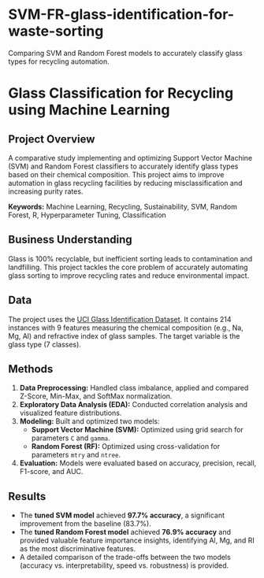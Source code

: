 # SVM-FR-glass-identification-for-waste-sorting
Comparing SVM and Random Forest models to accurately classify glass types for recycling automation.

# Glass Classification for Recycling using Machine Learning

## Project Overview
A comparative study implementing and optimizing Support Vector Machine (SVM) and Random Forest classifiers to accurately identify glass types based on their chemical composition. This project aims to improve automation in glass recycling facilities by reducing misclassification and increasing purity rates.

**Keywords:** Machine Learning, Recycling, Sustainability, SVM, Random Forest, R, Hyperparameter Tuning, Classification

## Business Understanding
Glass is 100% recyclable, but inefficient sorting leads to contamination and landfilling. This project tackles the core problem of accurately automating glass sorting to improve recycling rates and reduce environmental impact.

## Data
The project uses the [UCI Glass Identification Dataset](https://archive.ics.uci.edu/dataset/42/glass+identification). It contains 214 instances with 9 features measuring the chemical composition (e.g., Na, Mg, Al) and refractive index of glass samples. The target variable is the glass type (7 classes).

## Methods
1.  **Data Preprocessing:** Handled class imbalance, applied and compared Z-Score, Min-Max, and SoftMax normalization.
2.  **Exploratory Data Analysis (EDA):** Conducted correlation analysis and visualized feature distributions.
3.  **Modeling:** Built and optimized two models:
    - **Support Vector Machine (SVM):** Optimized using grid search for parameters `C` and `gamma`.
    - **Random Forest (RF):** Optimized using cross-validation for parameters `mtry` and `ntree`.
4.  **Evaluation:** Models were evaluated based on accuracy, precision, recall, F1-score, and AUC.

## Results
- The **tuned SVM model** achieved **97.7% accuracy**, a significant improvement from the baseline (83.7%).
- The **tuned Random Forest model** achieved **76.9% accuracy** and provided valuable feature importance insights, identifying Al, Mg, and RI as the most discriminative features.
- A detailed comparison of the trade-offs between the two models (accuracy vs. interpretability, speed vs. robustness) is provided.
